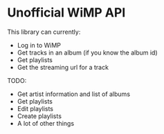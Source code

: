 Unofficial WiMP API
====================
This library can currently:
 - Log in to WiMP
 - Get tracks in an album (if you know the album id)
 - Get playlists
 - Get the streaming url for a track


 TODO:
 - Get artist information and list of albums
 - Get playlists
 - Edit playlists
 - Create playlists
 - A lot of other things